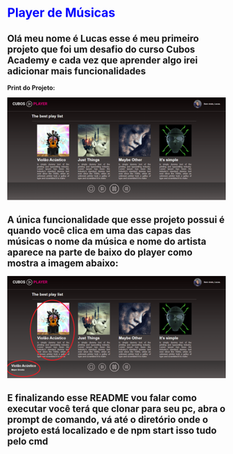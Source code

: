 <h1 style="color:blue;"> Player de Músicas</h1>



<h2>Olá meu nome é Lucas esse é meu primeiro projeto que foi um desafio do curso Cubos Academy e cada vez que aprender 
algo irei adicionar mais funcionalidades </h2>

<p>
<p>

<strong>Print do Projeto:

<img src="./src/assets/PrintDoProjeto.png">

<h2>A única funcionalidade que esse projeto possui é quando você clica em uma das capas das músicas o nome
    da música e nome do artista aparece na parte de baixo do player como mostra a imagem abaixo:</h2>

<img src="./src/assets/PrintDoProjeto2.png">


<h2>E finalizando esse README vou falar como executar você terá que clonar para seu pc, abra o prompt de comando, vá até o diretório onde o projeto está localizado e de npm start isso tudo pelo cmd</h2>
